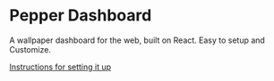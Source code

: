 # Pepper Dashboard
 A wallpaper dashboard for the web, built on React. Easy to setup and Customize.
 
 [Instructions for setting it up](https://github.com/undefyned/pepper/wiki)

 
